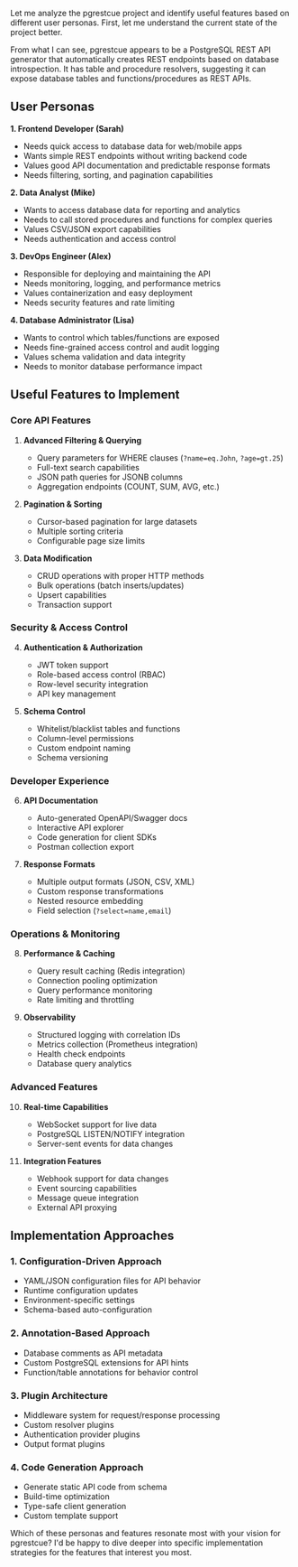 Let me analyze the pgrestcue project and identify useful features based on different user personas. First, let me understand the current state of the project better.

From what I can see, pgrestcue appears to be a PostgreSQL REST API generator that automatically creates REST endpoints based on database introspection. It has table and procedure resolvers, suggesting it can expose database tables and functions/procedures as REST APIs.

## User Personas

__1. Frontend Developer (Sarah)__

- Needs quick access to database data for web/mobile apps
- Wants simple REST endpoints without writing backend code
- Values good API documentation and predictable response formats
- Needs filtering, sorting, and pagination capabilities

__2. Data Analyst (Mike)__

- Wants to access database data for reporting and analytics
- Needs to call stored procedures and functions for complex queries
- Values CSV/JSON export capabilities
- Needs authentication and access control

__3. DevOps Engineer (Alex)__

- Responsible for deploying and maintaining the API
- Needs monitoring, logging, and performance metrics
- Values containerization and easy deployment
- Needs security features and rate limiting

__4. Database Administrator (Lisa)__

- Wants to control which tables/functions are exposed
- Needs fine-grained access control and audit logging
- Values schema validation and data integrity
- Needs to monitor database performance impact

## Useful Features to Implement

### Core API Features

1. __Advanced Filtering & Querying__

   - Query parameters for WHERE clauses (`?name=eq.John`, `?age=gt.25`)
   - Full-text search capabilities
   - JSON path queries for JSONB columns
   - Aggregation endpoints (COUNT, SUM, AVG, etc.)

2. __Pagination & Sorting__

   - Cursor-based pagination for large datasets
   - Multiple sorting criteria
   - Configurable page size limits

3. __Data Modification__

   - CRUD operations with proper HTTP methods
   - Bulk operations (batch inserts/updates)
   - Upsert capabilities
   - Transaction support

### Security & Access Control

4. __Authentication & Authorization__

   - JWT token support
   - Role-based access control (RBAC)
   - Row-level security integration
   - API key management

5. __Schema Control__

   - Whitelist/blacklist tables and functions
   - Column-level permissions
   - Custom endpoint naming
   - Schema versioning

### Developer Experience

6. __API Documentation__

   - Auto-generated OpenAPI/Swagger docs
   - Interactive API explorer
   - Code generation for client SDKs
   - Postman collection export

7. __Response Formats__

   - Multiple output formats (JSON, CSV, XML)
   - Custom response transformations
   - Nested resource embedding
   - Field selection (`?select=name,email`)

### Operations & Monitoring

8. __Performance & Caching__

   - Query result caching (Redis integration)
   - Connection pooling optimization
   - Query performance monitoring
   - Rate limiting and throttling

9. __Observability__

   - Structured logging with correlation IDs
   - Metrics collection (Prometheus integration)
   - Health check endpoints
   - Database query analytics

### Advanced Features

10. __Real-time Capabilities__

    - WebSocket support for live data
    - PostgreSQL LISTEN/NOTIFY integration
    - Server-sent events for data changes

11. __Integration Features__

    - Webhook support for data changes
    - Event sourcing capabilities
    - Message queue integration
    - External API proxying

## Implementation Approaches

### 1. Configuration-Driven Approach

- YAML/JSON configuration files for API behavior
- Runtime configuration updates
- Environment-specific settings
- Schema-based auto-configuration

### 2. Annotation-Based Approach

- Database comments as API metadata
- Custom PostgreSQL extensions for API hints
- Function/table annotations for behavior control

### 3. Plugin Architecture

- Middleware system for request/response processing
- Custom resolver plugins
- Authentication provider plugins
- Output format plugins

### 4. Code Generation Approach

- Generate static API code from schema
- Build-time optimization
- Type-safe client generation
- Custom template support

Which of these personas and features resonate most with your vision for pgrestcue? I'd be happy to dive deeper into specific implementation strategies for the features that interest you most.
